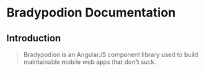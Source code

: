 # Bradypodion Documentation

## Introduction

> Bradypodion is an AngularJS component library used to build maintainable mobile web apps that don't suck.
